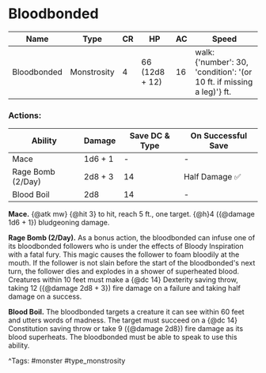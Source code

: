 # Bloodbonded

| Name | Type | CR | HP | AC | Speed |
|------|------|----|----|----|-------|
| Bloodbonded | Monstrosity | 4 | 66 (12d8 + 12) | 16 | walk: {'number': 30, 'condition': '(or 10 ft. if missing a leg)'} ft. |

### Actions:

| Ability | Damage | Save DC & Type | On Successful Save |
|---------|--------|----------------|--------------------|
| Mace | 1d6 + 1 | - | - |
| Rage Bomb (2/Day) | 2d8 + 3 | 14 | Half Damage ✅ |
| Blood Boil | 2d8 | 14 | - |


**Mace.** {@atk mw} {@hit 3} to hit, reach 5 ft., one target. {@h}4 ({@damage 1d6 + 1}) bludgeoning damage.

**Rage Bomb (2/Day).** As a bonus action, the bloodbonded can infuse one of its bloodbonded followers who is under the effects of Bloody Inspiration with a fatal fury. This magic causes the follower to foam bloodily at the mouth. If the follower is not slain before the start of the bloodbonded's next turn, the follower dies and explodes in a shower of superheated blood. Creatures within 10 feet must make a {@dc 14} Dexterity saving throw, taking 12 ({@damage 2d8 + 3}) fire damage on a failure and taking half damage on a success.

**Blood Boil.** The bloodbonded targets a creature it can see within 60 feet and utters words of madness. The target must succeed on a {@dc 14} Constitution saving throw or take 9 ({@damage 2d8}) fire damage as its blood superheats. The bloodbonded must be able to speak to use this ability.

^Tags: #monster #type_monstrosity